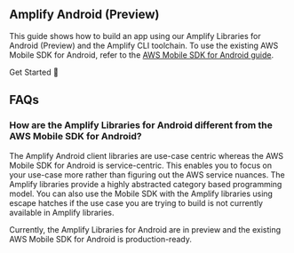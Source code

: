 ## Amplify Android (Preview)

This guide shows how to build an app using our Amplify Libraries for Android (Preview) and the Amplify CLI toolchain. To use the existing AWS Mobile SDK for Android, refer to the [AWS Mobile SDK for Android guide](~/sdk/sdk.md).

<docs-internal-link-button href="~/lib/project-setup/prereq.md">
  <span slot="text">Get Started 🚀</span>
</docs-internal-link-button>

## FAQs

### How are the Amplify Libraries for Android different from the AWS Mobile SDK for Android?

The Amplify Android client libraries are use-case centric whereas the AWS Mobile SDK for Android is service-centric. This enables you to focus on your use-case more rather than figuring out the AWS service nuances. The Amplify libraries provide a highly abstracted category based programming model. You can also use the Mobile SDK with the Amplify libraries using escape hatches if the use case you are trying to build is not currently available in Amplify libraries.

Currently, the Amplify Libraries for Android are in preview and the existing AWS Mobile SDK for Android is production-ready.
